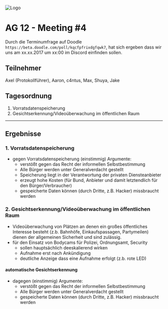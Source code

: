 ![Logo](https://puu.sh/wY2s6/9b24dd1062.png)
# AG 12 - Meeting #4
Durch die Terminumfrage auf Doodle `https://beta.doodle.com/poll/kqcfpfrixdgfqwk7`, 
hat sich ergeben dass wir uns am xx.xx.2017 um xx:00 im Discord einfinden sollen.

## Teilnehmer

Axel (Protokollführer), Aaron, c4ntus, Max, Shuya, Jake

## Tagesordnung

1. Vorratsdatenspeicherung
2. Gesichtserkennung/Videoüberwachung im öffentlichen Raum

***

## Ergebnisse
 
### 1. Vorratsdatenspeicherung

- gegen Vorratsdatenspeicherung (einstimmig)
  Argumente:
  - verstößt gegen das Recht der informellen Selbstbestimmung
  - Alle Bürger werden unter Generalverdacht gestellt
  - Speicherung liegt in der Verantwortung der privaten Diensteanbieter
  - erzeugt hohe Kosten (für Bund, Anbieter und damit letztendlich für den Bürger/Verbraucher)
  - gespeicherte Daten können (durch Dritte, z.B. Hacker) missbraucht werden

### 2. Gesichtserkennung/Videoüberwachung im öffentlichen Raum

- Videoüberwachung von Plätzen an denen ein großes öffentliches Interesse besteht (z.b. Bahnhöfe, Einkaufspassagen, Partymeilen) dienen der allgemeinen Sicherheit und sind zulässig.
- für den Einsatz von Bodycams für Polizei, Ordnungsamt, Security
  - sollen hauptsächlich deeskalierend wirken
  - Aufnahme erst nach Ankündigung
  - deutliche Anzeige dass eine Aufnahme erfolgt (z.b. rote LED)

#### automatische Gesichtserkennung
- dagegen (einstimmig)
  Argumente:
  - verstößt gegen das Recht der informellen Selbstbestimmung
  - Alle Bürger werden unter Generalverdacht gestellt
  - gespeicherte Daten können (durch Dritte, z.B. Hacker) missbraucht werden